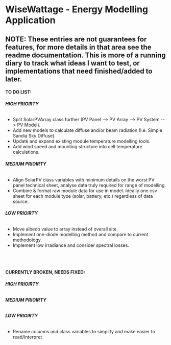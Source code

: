 # WiseWattage - Energy Modelling Application

## **NOTE:** These entries are not guarantees for features, for more details in that area see the readme documentation. This is more of a running diary to track what ideas I want to test, or implementations that need finished/added to later. 


#### **TO DO LIST:**
###### **HIGH PRIOIRTY**
- Split SolarPVArray class further (PV Panel --> PV Array --> PV System --> PV Model).
- Add new models to calculate diffuse and/or beam radiation (I.e. Simple Sandia Sky Diffuse).
- Update and expand existing module temperature modelling tools.
- Add wind speed and mounting structure into cell temperature calculations.

###### **MEDIUM PRIOIRTY**
- Align SolarPV class variables with minimum details on the worst PV panel technical sheet, analyse data truly required for range of modelling.
- Combine & format raw module data for use in model. Ideally one csv sheet for each module type (solar, battery, etc.) regardless of data source.

###### **LOW PRIOIRTY**
- Move albedo value to array instead of overall site.
- Implement one-diode modelling method and compare to current methodology.
- Implement low irradiance and consider spectral losses.


<br><br>

#### **CURRENTLY BROKEN, NEEDS FIXED:**
###### **HIGH PRIOIRTY**


###### **MEDIUM PRIOIRTY**


###### **LOW PRIOIRTY**
- Rename columns and class variables to simplify and make easier to read/interpret
